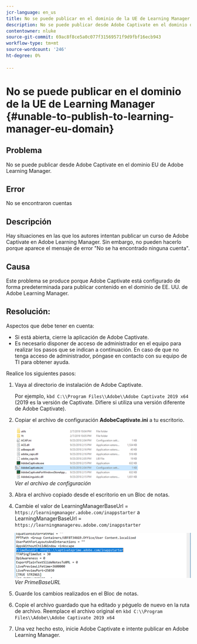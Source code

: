 ```yaml
---
jcr-language: en_us
title: No se puede publicar en el dominio de la UE de Learning Manager
description: No se puede publicar desde Adobe Captivate en el dominio de la UE de Adobe Learning Manager en Adobe Learning Manager.
contentowner: nluke
source-git-commit: 69ac8f8ce5a0c077f31569571f9d9fbf16ecb943
workflow-type: tm+mt
source-wordcount: '246'
ht-degree: 0%

---
```




# No se puede publicar en el dominio de la UE de Learning Manager {#unable-to-publish-to-learning-manager-eu-domain}

## Problema

No se puede publicar desde Adobe Captivate en el dominio EU de Adobe Learning Manager.

## Error

No se encontraron cuentas

## Descripción

Hay situaciones en las que los autores intentan publicar un curso de Adobe Captivate en Adobe Learning Manager. Sin embargo, no pueden hacerlo porque aparece el mensaje de error &quot;No se ha encontrado ninguna cuenta&quot;.

## Causa

Este problema se produce porque Adobe Captivate está configurado de forma predeterminada para publicar contenido en el dominio de EE. UU. de Adobe Learning Manager.

## Resolución:

Aspectos que debe tener en cuenta:

* Si está abierta, cierre la aplicación de Adobe Captivate.
* Es necesario disponer de acceso de administrador en el equipo para realizar los pasos que se indican a continuación. En caso de que no tenga acceso de administrador, póngase en contacto con su equipo de TI para obtener ayuda.

Realice los siguientes pasos:

1. Vaya al directorio de instalación de Adobe Captivate.

   Por ejemplo,  `kbd C:\\Program Files\\Adobe\\Adobe Captivate 2019 x64` (2019 es la versión de Captivate. Difiere si utiliza una versión diferente de Adobe Captivate).

1. Copiar el archivo de configuración **AdobeCaptivate.ini** a tu escritorio.

   ![](assets/cp-captivate.ini.png)
   *Ver el archivo de configuración*

1. Abra el archivo copiado desde el escritorio en un Bloc de notas.
1. Cambie el valor de LearningManagerBaseUrl = `https://learningmanager.adobe.com/inappstarter` a LearningManagerBaseUrl = `https://learningmanagereu.adobe.com/inappstarter`

   ![](assets/cp-primebaseurl.png)
   *Ver PrimeBaseURL*

1. Guarde los cambios realizados en el Bloc de notas.
1. Copie el archivo guardado que ha editado y péguelo de nuevo en la ruta de archivo. Reemplace el archivo original en  `kbd C:\\Program Files\\Adobe\\Adobe Captivate 2019 x64`
1. Una vez hecho esto, inicie Adobe Captivate e intente publicar en Adobe Learning Manager.
